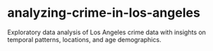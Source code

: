 # analyzing-crime-in-los-angeles
Exploratory data analysis of Los Angeles crime data with insights on temporal patterns, locations, and age demographics.
